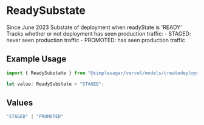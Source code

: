 # ReadySubstate

Since June 2023 Substate of deployment when readyState is 'READY' Tracks whether or not deployment has seen production traffic: - STAGED: never seen production traffic - PROMOTED: has seen production traffic

## Example Usage

```typescript
import { ReadySubstate } from "@simplesagar/vercel/models/createdeploymentop.js";

let value: ReadySubstate = "STAGED";
```

## Values

```typescript
"STAGED" | "PROMOTED"
```